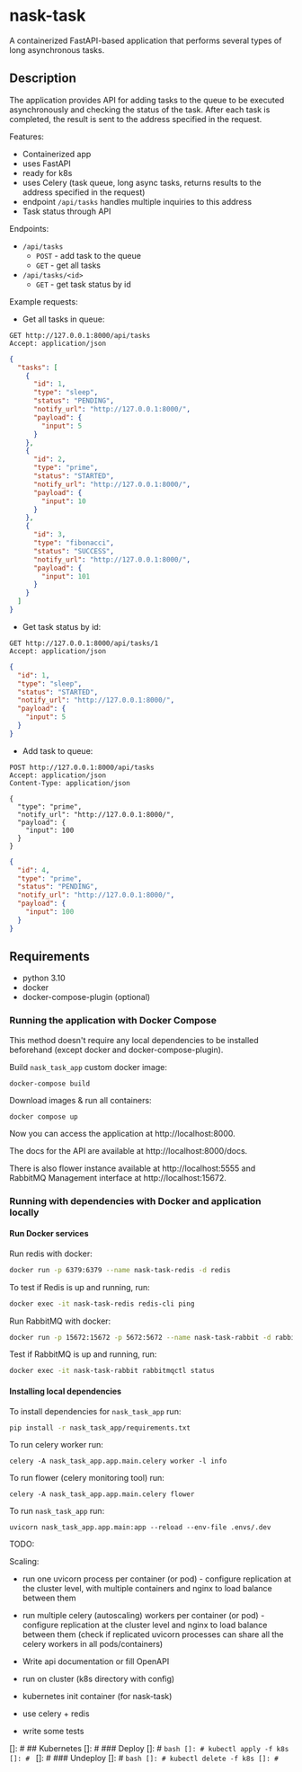 # nask-task

A containerized FastAPI-based application that performs several types of long asynchronous tasks.

## Description

The application provides API for adding tasks to the queue to be executed asynchronously and checking the status of the
task. After each task is completed, the result is sent to the address specified in the request.

Features:

* Containerized app
* uses FastAPI
* ready for k8s
* uses Celery (task queue, long async tasks, returns results to the address specified in the request)
* endpoint `/api/tasks` handles multiple inquiries to this address
* Task status through API

Endpoints:

* `/api/tasks`
    * `POST` - add task to the queue
    * `GET` - get all tasks
* `/api/tasks/<id>`
    * `GET` - get task status by id

Example requests:

* Get all tasks in queue:

```http request
GET http://127.0.0.1:8000/api/tasks
Accept: application/json
```

```json
{
  "tasks": [
    {
      "id": 1,
      "type": "sleep",
      "status": "PENDING",
      "notify_url": "http://127.0.0.1:8000/",
      "payload": {
        "input": 5
      }
    },
    {
      "id": 2,
      "type": "prime",
      "status": "STARTED",
      "notify_url": "http://127.0.0.1:8000/",
      "payload": {
        "input": 10
      }
    },
    {
      "id": 3,
      "type": "fibonacci",
      "status": "SUCCESS",
      "notify_url": "http://127.0.0.1:8000/",
      "payload": {
        "input": 101
      }
    }
  ]
}
```

* Get task status by id:

```http request
GET http://127.0.0.1:8000/api/tasks/1
Accept: application/json
```

```json
{
  "id": 1,
  "type": "sleep",
  "status": "STARTED",
  "notify_url": "http://127.0.0.1:8000/",
  "payload": {
    "input": 5
  }
}
```

* Add task to queue:

```http request
POST http://127.0.0.1:8000/api/tasks
Accept: application/json
Content-Type: application/json

{
  "type": "prime",
  "notify_url": "http://127.0.0.1:8000/",
  "payload": {
    "input": 100
  }
}
```

```json
{
  "id": 4,
  "type": "prime",
  "status": "PENDING",
  "notify_url": "http://127.0.0.1:8000/",
  "payload": {
    "input": 100
  }
}
```

## Requirements

* python 3.10
* docker
* docker-compose-plugin (optional)

### Running the application with Docker Compose

This method doesn't require any local dependencies to be installed beforehand (except docker and docker-compose-plugin).

Build `nask_task_app` custom docker image:

```shell
docker-compose build
```

Download images & run all containers:

```shell
docker compose up
```

Now you can access the application at http://localhost:8000.

The docs for the API are available at http://localhost:8000/docs.

There is also flower instance available at http://localhost:5555 and RabbitMQ Management interface
at http://localhost:15672.

### Running with dependencies with Docker and application locally

#### Run Docker services

Run redis with docker:

```bash
docker run -p 6379:6379 --name nask-task-redis -d redis
```

To test if Redis is up and running, run:

```bash
docker exec -it nask-task-redis redis-cli ping
```

Run RabbitMQ with docker:

```bash
docker run -p 15672:15672 -p 5672:5672 --name nask-task-rabbit -d rabbitmq:management
```

Test if RabbitMQ is up and running, run:

```bash
docker exec -it nask-task-rabbit rabbitmqctl status
```

#### Installing local dependencies

To install dependencies for `nask_task_app` run:

```bash
pip install -r nask_task_app/requirements.txt
```

To run celery worker run:

```shell
celery -A nask_task_app.app.main.celery worker -l info
```

To run flower (celery monitoring tool) run:

```shell
celery -A nask_task_app.app.main.celery flower
```

To run `nask_task_app` run:

```shell
uvicorn nask_task_app.app.main:app --reload --env-file .envs/.dev 
```

TODO:

Scaling:

* run one uvicorn process per container (or pod) - configure replication at the cluster level, with multiple containers
  and nginx to load balance between them
* run multiple celery (autoscaling) workers per container (or pod) - configure replication at the cluster level and
  nginx to load balance between them (check if replicated uvicorn processes can share all the celery workers in all
  pods/containers)

* Write api documentation or fill OpenAPI
* run on cluster (k8s directory with config)
* kubernetes init container (for nask-task)
* use celery + redis
* write some tests

[]: # ## Kubernetes
[]: # ### Deploy
[]: # ```bash
[]: # kubectl apply -f k8s
[]: # ```
[]: # ### Undeploy
[]: # ```bash
[]: # kubectl delete -f k8s
[]: # ```
